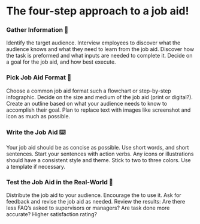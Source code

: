 # The four-step approach to a job aid!


<h3>Gather Information 📰</h3>

Identify the target audience. Interview employees to discover what the audience knows and what they need to learn from the job aid. Discover how the task is preformed and what
inputs are needed to complete it. Decide on a goal for the job aid, and how best execute.

<h3>Pick Job Aid Format 💭</h3>


Choose a common job aid format such a flowchart or step-by-step infographic. Decide on the size and medium of the job aid (print or digital?). Create an outline based on what your audience needs to know to accomplish their goal. Plan to replace text with images like screenshot and icon as much as possible.

<h3>Write the Job Aid ⌨️</h3>

Your job aid should be as concise as possible. Use short words, and short sentences. Start your sentences with action verbs. Any icons or illustrations should have a consistent style and theme. Stick to two to three colors. Use a template if necessary.

<h3>Test the Job Aid in the Real-World 📲</h3>

Distribute the job aid to your audience. Encourage the to use it. Ask for feedback and revise the job aid as needed. Review the results: Are there less FAQ’s asked to supervisors or managers? Are task done more accurate? Higher satisfaction rating?

